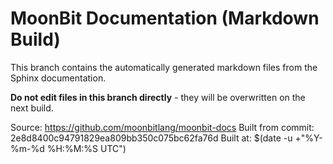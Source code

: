 # MoonBit Documentation (Markdown Build)

This branch contains the automatically generated markdown files from the Sphinx documentation.

**Do not edit files in this branch directly** - they will be overwritten on the next build.

Source: https://github.com/moonbitlang/moonbit-docs
Built from commit: 2e8d8400c94791829ea809bb350c075bc62fa76d
Built at: $(date -u +"%Y-%m-%d %H:%M:%S UTC")

